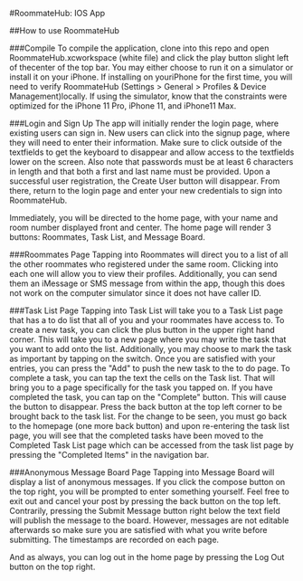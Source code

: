 #RoommateHub: IOS App

##How to use RoommateHub

###Compile
To compile the application, clone into this repo and open RoommateHub.xcworkspace (white file) and click the play button 
slight left of thecenter of the top bar. You may either choose to run it on a simulator or install it on your iPhone. If 
installing on youriPhone for the first time, you will need to verify RoommateHub (Settings > General  > Profiles & Device 
Management)locally. If using the simulator, know that the constraints were optimized for the iPhone 11 Pro, iPhone 11, and 
iPhone11 Max. 

###Login and Sign Up
The app will initially render the login page, where existing users can sign in. New users can click into the signup page,
where they will need to enter their information. Make sure to click outside of the textfields to get the keyboard to
disappear and allow access to the textfields lower on the screen. Also note that passwords must be at least 6 characters in length and that both a first and last name must be provided. Upon a successful user registration, the Create User button will
disappear. From there, return to the login page and enter your new credentials to sign into RoommateHub. 

Immediately, you will be directed to the home page, with your name and room number displayed front and center. The
home page will render 3 buttons: Roommates, Task List, and Message Board. 

###Roommates Page
Tapping into Roommates will direct you to a list of all the other roommates who registered under the same room.
Clicking into each one will allow you to view their profiles. Additionally, you can send them an iMessage or SMS
message from within the app, though this does not work on the computer simulator since it does not have caller ID. 

###Task List Page
Tapping into Task List will take you to a Task List page that has a to do list that all of you and your roommates have access
to. To create a new task, you can click the plus button in the upper right hand corner. This will take you to a new page where
you may write the task that you want to add onto the list. Additionally, you may choose to mark the task as important by 
tapping on the switch. Once you are satisfied with your entries, you can press the "Add" to push the new task to the to do 
page. To complete a task, you can tap the text the cells on the Task list. That will bring you to a page specifically for the
task you tapped on. If you have completed the task, you can tap on the "Complete" button. This will cause the button to 
disappear. Press the back button at the top left corner to be brought back to the task list. For the change to be seen, you 
must go back to the homepage (one more back button) and upon re-entering the task list page, you will see that the completed 
tasks have been moved to the Completed Task List page which can be accessed from the task list page by pressing the "Completed 
Items" in the navigation bar.

###Anonymous Message Board Page
Tapping into Message Board will display a list of anonymous messages. If you click the compose button on the top
right, you will be prompted to enter something yourself. Feel free to exit out and cancel your post by pressing the back
button on the top left. Contrarily, pressing the Submit Message button right below the text field will publish the
message to the board. However, messages are not editable afterwards so make sure you are satisfied with what you
write before submitting. The timestamps are recorded on each page. 

And as always, you can log out in the home page by pressing the Log Out button on the top right. 

